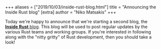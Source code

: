 +++
aliases = ["2019/10/03/inside-rust-blog.html"]
title = "Announcing the Inside Rust blog"
[extra]
author = "Niko Matsakis"
+++

Today we're happy to announce that we're starting a second blog, the
[**Inside Rust** blog][irb]. This blog will be used to post regular
updates by the various Rust teams and working groups. If you're
interested in following along with the "nitty gritty" of Rust
development, then you should take a look!

[irb]: /inside-rust/index.html

